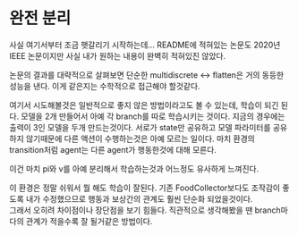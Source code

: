 # 완전 분리

사실 여기서부터 조금 햇갈리기 시작하는데... README에 적혀있는 논문도 2020년 IEEE 논문이지만 사실 내가 원하는 내용이 완벽히 적혀있진 않았다.

논문의 결과를 대략적으로 살펴보면 단순한 multidiscrete <-> flatten은 거의 동등한 성능을 낸다. 이게 같은지는 수학적으로 접근해야 할것같다.

여기서 시도해볼것은 일반적으로 좋지 않은 방법이라고도 볼 수 있는데, 학습이 되긴 된다. 모델을 2개 만들어서 아예 각 branch를 따로 학습시키는 것이다. 지금의 경우에는 출력이 3인 모델을 두개 만드는것이다. 서로가 state만 공유하고 모델 파라미터를 공유하지 않기때문에 다른 액션이 수행하는것은 아예 모르는 일이다. 마치 환경의 transition처럼 agent는 다른 agent가 행동한것에 대해 모른다. 

이건 마치 pi와 v를 아예 분리해서 학습하는것과 어느정도 유사하게 느껴진다. 

이 환경은 정말 쉬워서 뭘 해도 학습이 잘된다. 기존 FoodCollector보다도 조작감이 좋도록 내가 수정했으므로 행동과 보상간의 관계도 훨씬 단순화 되었을것이다.  
그래서 오히려 차이점이나 장단점을 보기 힘들다. 직관적으로 생각해봤을 땐 branch마다의 관계가 적을수록 잘 될거같은 방법이다.